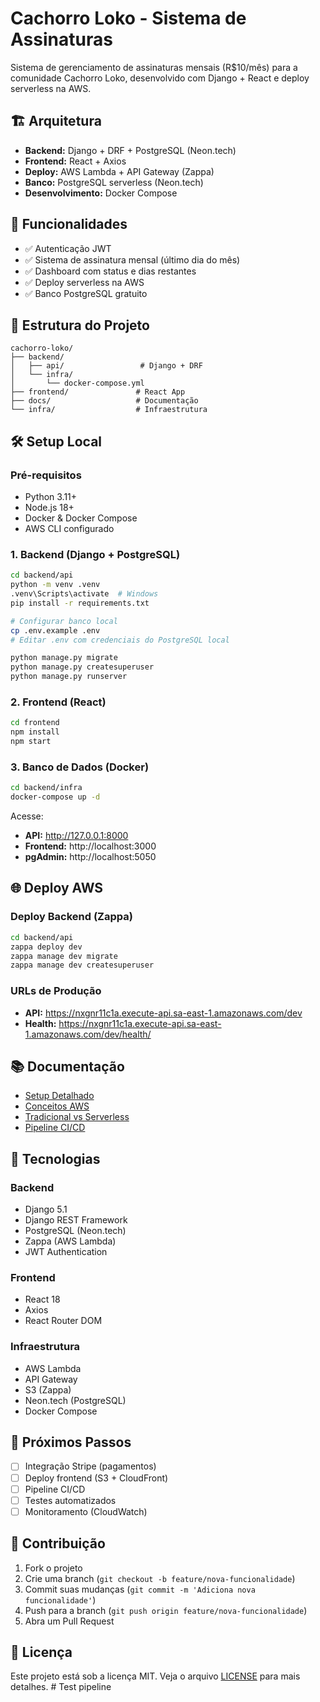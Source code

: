 # Cachorro Loko - Sistema de Assinaturas

Sistema de gerenciamento de assinaturas mensais (R$10/mês) para a comunidade Cachorro Loko, desenvolvido com Django + React e deploy serverless na AWS.

## 🏗️ Arquitetura

- **Backend:** Django + DRF + PostgreSQL (Neon.tech)
- **Frontend:** React + Axios
- **Deploy:** AWS Lambda + API Gateway (Zappa)
- **Banco:** PostgreSQL serverless (Neon.tech)
- **Desenvolvimento:** Docker Compose

## 🚀 Funcionalidades

- ✅ Autenticação JWT
- ✅ Sistema de assinatura mensal (último dia do mês)
- ✅ Dashboard com status e dias restantes
- ✅ Deploy serverless na AWS
- ✅ Banco PostgreSQL gratuito

## 📁 Estrutura do Projeto

```
cachorro-loko/
├── backend/
│   ├── api/                 # Django + DRF
│   └── infra/
│       └── docker-compose.yml
├── frontend/               # React App
├── docs/                   # Documentação
└── infra/                  # Infraestrutura
```

## 🛠️ Setup Local

### Pré-requisitos

- Python 3.11+
- Node.js 18+
- Docker & Docker Compose
- AWS CLI configurado

### 1. Backend (Django + PostgreSQL)

```bash
cd backend/api
python -m venv .venv
.venv\Scripts\activate  # Windows
pip install -r requirements.txt

# Configurar banco local
cp .env.example .env
# Editar .env com credenciais do PostgreSQL local

python manage.py migrate
python manage.py createsuperuser
python manage.py runserver
```

### 2. Frontend (React)

```bash
cd frontend
npm install
npm start
```

### 3. Banco de Dados (Docker)

```bash
cd backend/infra
docker-compose up -d
```

Acesse:

- **API:** http://127.0.0.1:8000
- **Frontend:** http://localhost:3000
- **pgAdmin:** http://localhost:5050

## 🌐 Deploy AWS

### Deploy Backend (Zappa)

```bash
cd backend/api
zappa deploy dev
zappa manage dev migrate
zappa manage dev createsuperuser
```

### URLs de Produção

- **API:** https://nxgnr11c1a.execute-api.sa-east-1.amazonaws.com/dev
- **Health:** https://nxgnr11c1a.execute-api.sa-east-1.amazonaws.com/dev/health/

## 📚 Documentação

- [Setup Detalhado](docs/setup.md)
- [Conceitos AWS](docs/aws-concepts.md)
- [Tradicional vs Serverless](docs/traditional-vs-serverless.md)
- [Pipeline CI/CD](docs/cicd-pipeline.md)

## 🔧 Tecnologias

### Backend

- Django 5.1
- Django REST Framework
- PostgreSQL (Neon.tech)
- Zappa (AWS Lambda)
- JWT Authentication

### Frontend

- React 18
- Axios
- React Router DOM

### Infraestrutura

- AWS Lambda
- API Gateway
- S3 (Zappa)
- Neon.tech (PostgreSQL)
- Docker Compose

## 📝 Próximos Passos

- [ ] Integração Stripe (pagamentos)
- [ ] Deploy frontend (S3 + CloudFront)
- [ ] Pipeline CI/CD
- [ ] Testes automatizados
- [ ] Monitoramento (CloudWatch)

## 🤝 Contribuição

1. Fork o projeto
2. Crie uma branch (`git checkout -b feature/nova-funcionalidade`)
3. Commit suas mudanças (`git commit -m 'Adiciona nova funcionalidade'`)
4. Push para a branch (`git push origin feature/nova-funcionalidade`)
5. Abra um Pull Request

## 📄 Licença

Este projeto está sob a licença MIT. Veja o arquivo [LICENSE](LICENSE) para mais detalhes.
#   T e s t   p i p e l i n e  
 
